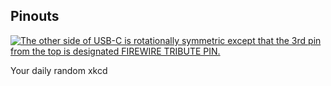 ## Pinouts
[![The other side of USB-C is rotationally symmetric except that the 3rd pin from the top is designated FIREWIRE TRIBUTE PIN.](https://imgs.xkcd.com/comics/pinouts.png)](https://xkcd.com/2317/ "The other side of USB-C is rotationally symmetric except that the 3rd pin from the top is designated FIREWIRE TRIBUTE PIN.")

Your daily random xkcd
